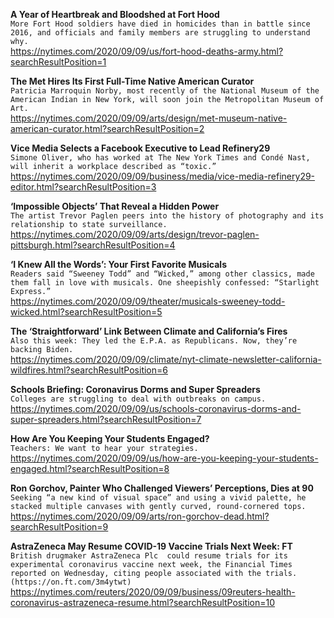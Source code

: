 **A Year of Heartbreak and Bloodshed at Fort Hood**\
`More Fort Hood soldiers have died in homicides than in battle since 2016, and officials and family members are struggling to understand why.`\
https://nytimes.com/2020/09/09/us/fort-hood-deaths-army.html?searchResultPosition=1

**The Met Hires Its First Full-Time Native American Curator**\
`Patricia Marroquin Norby, most recently of the National Museum of the American Indian in New York, will soon join the Metropolitan Museum of Art.`\
https://nytimes.com/2020/09/09/arts/design/met-museum-native-american-curator.html?searchResultPosition=2

**Vice Media Selects a Facebook Executive to Lead Refinery29**\
`Simone Oliver, who has worked at The New York Times and Condé Nast, will inherit a workplace described as “toxic.”`\
https://nytimes.com/2020/09/09/business/media/vice-media-refinery29-editor.html?searchResultPosition=3

**‘Impossible Objects’ That Reveal a Hidden Power**\
`The artist Trevor Paglen peers into the history of photography and its relationship to state surveillance.`\
https://nytimes.com/2020/09/09/arts/design/trevor-paglen-pittsburgh.html?searchResultPosition=4

**‘I Knew All the Words’: Your First Favorite Musicals**\
`Readers said “Sweeney Todd” and “Wicked,” among other classics, made them fall in love with musicals. One sheepishly confessed: “Starlight Express.”`\
https://nytimes.com/2020/09/09/theater/musicals-sweeney-todd-wicked.html?searchResultPosition=5

**The ‘Straightforward’ Link Between Climate and California’s Fires**\
`Also this week: They led the E.P.A. as Republicans. Now, they’re backing Biden.`\
https://nytimes.com/2020/09/09/climate/nyt-climate-newsletter-california-wildfires.html?searchResultPosition=6

**Schools Briefing: Coronavirus Dorms and Super Spreaders**\
`Colleges are struggling to deal with outbreaks on campus.`\
https://nytimes.com/2020/09/09/us/schools-coronavirus-dorms-and-super-spreaders.html?searchResultPosition=7

**How Are You Keeping Your Students Engaged?**\
`Teachers: We want to hear your strategies.`\
https://nytimes.com/2020/09/09/us/how-are-you-keeping-your-students-engaged.html?searchResultPosition=8

**Ron Gorchov, Painter Who Challenged Viewers’ Perceptions, Dies at 90**\
`Seeking “a new kind of visual space” and using a vivid palette, he stacked multiple canvases with gently curved, round-cornered tops.`\
https://nytimes.com/2020/09/09/arts/ron-gorchov-dead.html?searchResultPosition=9

**AstraZeneca May Resume COVID-19 Vaccine Trials Next Week: FT**\
`British drugmaker AstraZeneca Plc  could resume trials for its experimental coronavirus vaccine next week, the Financial Times reported on Wednesday, citing people associated with the trials. (https://on.ft.com/3m4ytwt)`\
https://nytimes.com/reuters/2020/09/09/business/09reuters-health-coronavirus-astrazeneca-resume.html?searchResultPosition=10

